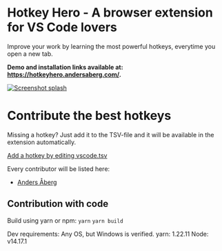 # Hotkey Hero - A browser extension for VS Code lovers
Improve your work by learning the most powerful hotkeys, everytime you open a new tab.

**Demo and installation links available at: https://hotkeyhero.andersaberg.com/.**

[![Screenshot splash](https://user-images.githubusercontent.com/357283/172364560-f6c84411-8583-4131-9a91-28066d0d474d.png)](https://hotkeyhero.andersaberg.com/)

# Contribute the best hotkeys
Missing a hotkey? Just add it to the TSV-file and it will be available in the extension automatically.

[Add a hotkey by editing vscode.tsv](https://github.com/abergs/hotkeyhero/blob/main/public/hotkeys/vscode.tsv)

Every contributor will be listed here:

* [Anders Åberg](https://github.com/abergs)

## Contribution with code
Build using yarn or npm:
`yarn`
`yarn build`

Dev requirements:
Any OS, but Windows is verified.
yarn: 1.22.11
Node: v14.17.1